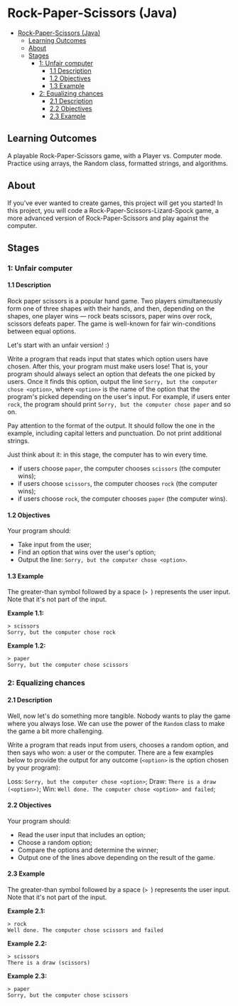 # Rock-Paper-Scissors (Java)

- [Rock-Paper-Scissors (Java)](#rock-paper-scissors-java)
  - [Learning Outcomes](#learning-outcomes)
  - [About](#about)
  - [Stages](#stages)
    - [1: Unfair computer](#1-unfair-computer)
      - [1.1 Description](#11-description)
      - [1.2 Objectives](#12-objectives)
      - [1.3 Example](#13-example)
    - [2: Equalizing chances](#2-equalizing-chances)
      - [2.1 Description](#21-description)
      - [2.2 Objectives](#22-objectives)
      - [2.3 Example](#23-example)

## Learning Outcomes
A playable Rock-Paper-Scissors game, with a Player vs. Computer mode. Practice using arrays, the Random class, formatted strings, and algorithms.

## About
If you’ve ever wanted to create games, this project will get you started! In this project, you will code a Rock-Paper-Scissors-Lizard-Spock game, a more advanced version of Rock-Paper-Scissors and play against the computer.

## Stages
### 1: Unfair computer
#### 1.1 Description
Rock paper scissors is a popular hand game. Two players simultaneously form one of three shapes with their hands, and then, depending on the shapes, one player wins — rock beats scissors, paper wins over rock, scissors defeats paper.
The game is well-known for fair win-conditions between equal options.

Let's start with an unfair version! :)

Write a program that reads input that states which option users have chosen. After this, your program must make users lose! That is, your program should always select an option that defeats the one picked by users. Once it finds this option, output the line `Sorry, but the computer chose <option>`, where `<option>` is the name of the option that the program's picked depending on the user's input.
For example, if users enter `rock`, the program should print `Sorry, but the computer chose paper` and so on.

Pay attention to the format of the output. It should follow the one in the example, including capital letters and punctuation. Do not print additional strings.

Just think about it: in this stage, the computer has to win every time.
- if users choose `paper`, the computer chooses `scissors` (the computer wins);
- if users choose `scissors`, the computer chooses `rock` (the computer wins);
- if users choose `rock`, the computer chooses `paper` (the computer wins).

#### 1.2 Objectives
Your program should:
- Take input from the user;
- Find an option that wins over the user's option;
- Output the line: `Sorry, but the computer chose <option>`.

#### 1.3 Example
The greater-than symbol followed by a space (`> `) represents the user input. Note that it's not part of the input.

**Example 1.1:**
```console
> scissors
Sorry, but the computer chose rock
```

**Example 1.2:**
```console
> paper
Sorry, but the computer chose scissors
```

### 2: Equalizing chances
#### 2.1 Description
Well, now let's do something more tangible. Nobody wants to play the game where you always lose. We can use the power of the `Random` class to make the game a bit more challenging.

Write a program that reads input from users, chooses a random option, and then says who won: a user or the computer.
There are a few examples below to provide the output for any outcome (`<option>` is the option chosen by your program):

Loss: `Sorry, but the computer chose <option>`;
Draw: `There is a draw (<option>)`;
Win: `Well done. The computer chose <option> and failed`;

#### 2.2 Objectives
Your program should:

- Read the user input that includes an option;
- Choose a random option;
- Compare the options and determine the winner;
- Output one of the lines above depending on the result of the game.

#### 2.3 Example
The greater-than symbol followed by a space (`> `) represents the user input. Note that it's not part of the input.

**Example 2.1:**
```console
> rock
Well done. The computer chose scissors and failed
```

**Example 2.2:**
```console
> scissors
There is a draw (scissors)
```

**Example 2.3:**
```console
> paper
Sorry, but the computer chose scissors
```